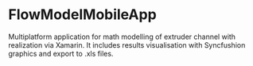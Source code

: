 # FlowModelMobileApp
 Multiplatform application for math modelling of extruder channel with realization via Xamarin. It includes results visualisation with Syncfushion graphics and export to .xls files.  

